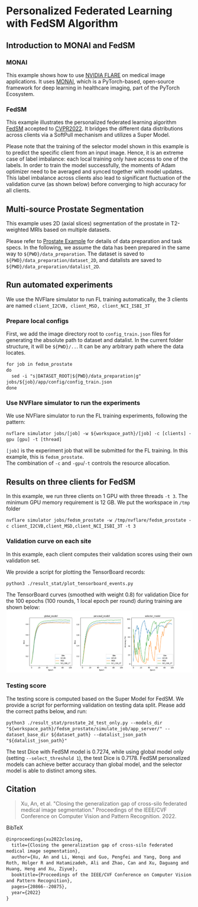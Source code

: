 # Personalized Federated Learning with FedSM Algorithm

## Introduction to MONAI and FedSM

### MONAI
This example shows how to use [NVIDIA FLARE](https://nvidia.github.io/NVFlare) on medical image applications.
It uses [MONAI](https://github.com/Project-MONAI/MONAI),
which is a PyTorch-based, open-source framework for deep learning in healthcare imaging, part of the PyTorch Ecosystem.

### FedSM
This example illustrates the personalized federated learning algorithm [FedSM](https://arxiv.org/abs/2203.10144) accepted to [CVPR2022](https://cvpr2022.thecvf.com/). 
It bridges the different data distributions across clients via a SoftPull mechanism and utilizes a Super Model. 

Please note that the training of the selector model shown in this example is to predict the specific client from an input image. Hence, it is an extreme case of label imbalance: each local training only have access to one of the labels. In order to train the model successfully, the moments of Adam optimizer need to be averaged and synced together with model updates. This label imbalance across clients also lead to significant fluctuation of the validation curve (as shown below) before converging to high accuracy for all clients.   

## Multi-source Prostate Segmentation
This example uses 2D (axial slices) segmentation of the prostate in T2-weighted MRIs based on multiple datasets.

Please refer to [Prostate Example](https://github.com/NVIDIA/NVFlare/tree/dev/examples/advanced/prostate) for details of data preparation and task specs. In the following, we assume the data has been prepared in the same way to `${PWD}/data_preparation`. The dataset is saved to `${PWD}/data_preparation/dataset_2D`, and datalists are saved to `${PWD}/data_preparation/datalist_2D`.

## Run automated experiments
We use the NVFlare simulator to run FL training automatically, the 3 clients are named `client_I2CVB, client_MSD, client_NCI_ISBI_3T`
### Prepare local configs
First, we add the image directory root to `config_train.json` files for generating the absolute path to dataset and datalist. 
In the current folder structure, it will be `${PWD}/..`. 
It can be any arbitrary path where the data locates.  
```
for job in fedsm_prostate
do
  sed -i "s|DATASET_ROOT|${PWD}/data_preparation|g" jobs/${job}/app/config/config_train.json
done
```
### Use NVFlare simulator to run the experiments
We use NVFlare simulator to run the FL training experiments, following the pattern:
```
nvflare simulator jobs/[job] -w ${workspace_path}/[job] -c [clients] -gpu [gpu] -t [thread]
```
`[job]` is the experiment job that will be submitted for the FL training. 
In this example, this is `fedsm_prostate`.  
The combination of `-c` and `-gpu`/`-t` controls the resource allocation. 

## Results on three clients for FedSM
In this example, we run three clients on 1 GPU with three threads `-t 3`. The minimum GPU memory requirement is 12 GB. We put the workspace in `/tmp` folder
```
nvflare simulator jobs/fedsm_prostate -w /tmp/nvflare/fedsm_prostate -c client_I2CVB,client_MSD,client_NCI_ISBI_3T -t 3
```

### Validation curve on each site
In this example, each client computes their validation scores using their own
validation set. 

We provide a script for plotting the TensorBoard records:
```
python3 ./result_stat/plot_tensorboard_events.py
```
The TensorBoard curves (smoothed with weight 0.8) for validation Dice for the 100 epochs (100 rounds, 1 local epoch per round) during training are shown below:
![All training curve](./figs/all_training.png)

### Testing score
The testing score is computed based on the Super Model for FedSM.
We provide a script for performing validation on testing data split. 
Please add the correct paths below, and run:

```
python3 ./result_stat/prostate_2d_test_only.py --models_dir "${workspace_path}/fedsm_prostate/simulate_job/app_server/" --dataset_base_dir ${dataset_path} --datalist_json_path "${datalist_json_path}"
```
The test Dice with FedSM model is 0.7274, while using global model only (setting `--select_threshold 1`), the test Dice is 0.7178.
FedSM personalized models can achieve better accuracy than global model, and the selector model is able to distinct among sites.  

## Citation

> Xu, An, et al. "Closing the generalization gap of cross-silo federated medical image segmentation." Proceedings of the IEEE/CVF Conference on Computer Vision and Pattern Recognition. 2022.

BibTeX
```
@inproceedings{xu2022closing,
  title={Closing the generalization gap of cross-silo federated medical image segmentation},
  author={Xu, An and Li, Wenqi and Guo, Pengfei and Yang, Dong and Roth, Holger R and Hatamizadeh, Ali and Zhao, Can and Xu, Daguang and Huang, Heng and Xu, Ziyue},
  booktitle={Proceedings of the IEEE/CVF Conference on Computer Vision and Pattern Recognition},
  pages={20866--20875},
  year={2022}
}
```
